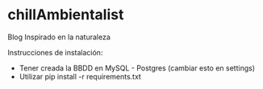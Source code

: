 # chillAmbientalist
Blog Inspirado en la naturaleza

Instrucciones de instalación: 

- Tener creada la BBDD en MySQL - Postgres (cambiar esto en settings)
- Utilizar pip install -r requirements.txt
